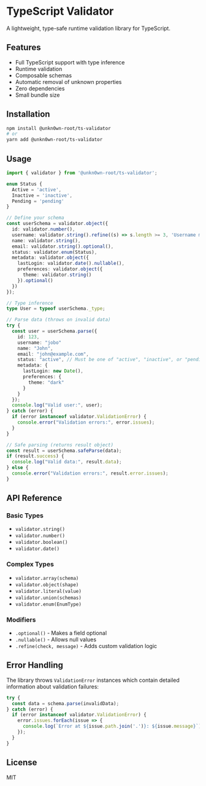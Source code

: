 # TypeScript Validator

A lightweight, type-safe runtime validation library for TypeScript.

## Features

- Full TypeScript support with type inference
- Runtime validation
- Composable schemas
- Automatic removal of unknown properties
- Zero dependencies
- Small bundle size

## Installation

```bash
npm install @unkn0wn-root/ts-validator
# or
yarn add @unkn0wn-root/ts-validator
```

## Usage

```typescript
import { validator } from '@unkn0wn-root/ts-validator';

enum Status {
  Active = 'active',
  Inactive = 'inactive',
  Pending = 'pending'
}

// Define your schema
const userSchema = validator.object({
  id: validator.number(),
  username: validator.string().refine((s) => s.length >= 3, 'Username must be at least 3 characters'), // add custom validation
  name: validator.string(),
  email: validator.string().optional(),
  status: validator.enum(Status),
  metadata: validator.object({
    lastLogin: validator.date().nullable(),
    preferences: validator.object({
      theme: validator.string()
    }).optional()
  })
});

// Type inference
type User = typeof userSchema._type;

// Parse data (throws on invalid data)
try {
  const user = userSchema.parse({
    id: 123,
    username: "jobo"
    name: "John",
    email: "john@example.com",
    status: "active", // Must be one of "active", "inactive", or "pending"
    metadata: {
      lastLogin: new Date(),
      preferences: {
        theme: "dark"
      }
    }
  });
  console.log("Valid user:", user);
} catch (error) {
  if (error instanceof validator.ValidationError) {
    console.error("Validation errors:", error.issues);
  }
}

// Safe parsing (returns result object)
const result = userSchema.safeParse(data);
if (result.success) {
  console.log("Valid data:", result.data);
} else {
  console.error("Validation errors:", result.error.issues);
}
```

## API Reference

### Basic Types

- `validator.string()`
- `validator.number()`
- `validator.boolean()`
- `validator.date()`

### Complex Types

- `validator.array(schema)`
- `validator.object(shape)`
- `validator.literal(value)`
- `validator.union(schemas)`
- `validator.enum(EnumType)`

### Modifiers

- `.optional()` - Makes a field optional
- `.nullable()` - Allows null values
- `.refine(check, message)` - Adds custom validation logic

## Error Handling

The library throws `ValidationError` instances which contain detailed information about validation failures:

```typescript
try {
  const data = schema.parse(invalidData);
} catch (error) {
  if (error instanceof validator.ValidationError) {
    error.issues.forEach(issue => {
      console.log(`Error at ${issue.path.join('.')}: ${issue.message}`);
    });
  }
}
```

## License

MIT
